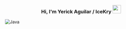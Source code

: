 <h3 align="center">
  Hi, I'm Yerick Aguilar / IceKry
  <img src="https://media.giphy.com/media/v1.Y2lkPWVjZjA1ZTQ3MW5uM3p6NDQ4ZXZ6ajliZGUyZGVqd212bWlxZzN0cTk5bW9rMmFoNCZlcD12MV9naWZzX3JlbGF0ZWQmY3Q9cw/Gdmug3GlULPjO/giphy.gif" width="28">
</h3>


![Java](https://img.shields.io/badge/java-%23ED8B00.svg?style=for-the-badge&logo=openjdk&logoColor=white)

